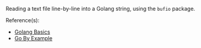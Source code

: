 Reading a text file line-by-line into a Golang string, using the `bufio`
package.

Reference(s): 
* [Golang Basics](http://www.golangprograms.com/advance-programs/golang-read-file-line-by-line-to-string.html)
* [Go By Example](https://gobyexample.com/reading-files)
